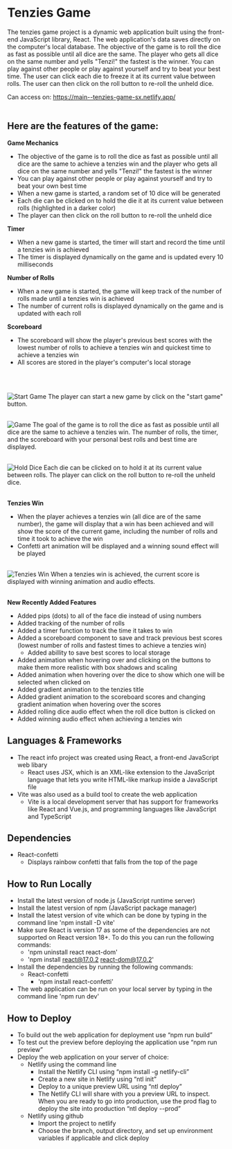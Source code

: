 # Tenzies Game

The tenzies game project is a dynamic web application built using the front-end JavaScript library, React. The web application's data saves directly on the computer's local database. The objective of the game is to roll the dice as fast as possible until all dice are the same. The player who gets all dice on the same number and yells "Tenzi!" the fastest is the winner. You can play against other people or play against yourself and try to beat your best time. The user can click each die to freeze it at its current value between rolls. The user can then click on the roll button to re-roll the unheld dice. 
&nbsp;

Can access on: https://main--tenzies-game-sx.netlify.app/
<br><br>

## Here are the features of the game:
**Game Mechanics**
  - The objective of the game is to roll the dice as fast as possible until all dice are the same to achieve a tenzies win and the player who gets all dice on the same number and yells "Tenzi!" the fastest is the winner
  - You can play against other people or play against yourself and try to beat your own best time
  - When a new game is started, a random set of 10 dice will be generated
  - Each die can be clicked on to hold the die it at its current value between rolls (highlighted in a darker color)
  - The player can then click on the roll button to re-roll the unheld dice
&nbsp;

**Timer**
  - When a new game is started, the timer will start and record the time until a tenzies win is achieved
  - The timer is displayed dynamically on the game and is updated every 10 milliseconds
&nbsp;

**Number of Rolls**
  - When a new game is started, the game will keep track of the number of rolls made until a tenzies win is achieved
  - The number of current rolls is displayed dynamically on the game and is updated with each roll
&nbsp;

**Scoreboard**
  - The scoreboard will show the player's previous best scores with the lowest number of rolls to achieve a tenzies win and quickest time to achieve a tenzies win
  - All scores are stored in the player's computer's local storage

<br><br>

![Start Game](./images/start-game.png?raw=true "Start Game")
The player can start a new game by click on the "start game" button.
<br><br>

![Game](./images/game.png?raw=true "Game")
The goal of the game is to roll the dice as fast as possible until all dice are the same to achieve a tenzies win. The number of rolls, the timer, and the scoreboard with your personal best rolls and best time are displayed.
<br><br>

![Hold Dice](./images/hold-dice.png?raw=true "Hold Dice")
Each die can be clicked on to hold it at its current value between rolls. The player can click on the roll button to re-roll the unheld dice.
<br><br>

**Tenzies Win**
  - When the player achieves a tenzies win (all dice are of the same number), the game will display that a win has been achieved and will show the score of the current game, including the number of rolls and time it took to achieve the win
  - Confetti art animation will be displayed and a winning sound effect will be played
<br><br>

![Tenzies Win](./images/tenzies-win.png?raw=true "Tenzies Win")
When a tenzies win is achieved, the current score is displayed with winning animation and audio effects.
<br><br>

**New Recently Added Features**
  - Added pips (dots) to all of the face die instead of using numbers
  - Added tracking of the number of rolls
  - Added a timer function to track the time it takes to win
  - Added a scoreboard component to save and track previous best scores (lowest number of rolls and fastest times to achieve a tenzies win)
    - Added abillity to save best scores to local storage
  - Added animation when hovering over and clicking on the buttons to make them more realistic with box shadows and scaling
  - Added animation when hovering over the dice to show which one will be selected when clicked on
  - Added gradient animation to the tenzies title
  - Added gradient animation to the scoreboard scores and changing gradient animation when hovering over the scores
  - Added rolling dice audio effect when the roll dice button is clicked on
  - Added winning audio effect when achieving a tenzies win


## Languages & Frameworks
- The react info project was created using React, a front-end JavaScript web libary
  - React uses JSX, which is an XML-like extension to the JavaScript language that lets you write HTML-like markup inside a JavaScript file
- Vite was also used as a build tool to create the web application
  - Vite is a local development server that has support for frameworks like React and Vue.js, and programming languages like JavaScript and TypeScript 

## Dependencies 
  - React-confetti
    - Displays rainbow confetti that falls from the top of the page

## How to Run Locally
- Install the latest version of node.js (JavaScript runtime server)
- Install the latest version of npm (JavaScript package manager)
- Install the latest version of vite which can be done by typing in the command line 'npm install -D vite'
- Make sure React is version 17 as some of the dependencies are not supported on React version 18+. To do this you can run the following commands:
  - 'npm uninstall react react-dom'
  - 'npm install react@17.0.2 react-dom@17.0.2'
- Install the dependencies by running the following commands:
  - React-confetti
    - 'npm install react-confetti'
- The web application can be run on your local server by typing in the command line 'npm run dev'

## How to Deploy
- To build out the web application for deployment use “npm run build”
- To test out the preview before deploying the application use “npm run preview”
- Deploy the web application on your server of choice:
  - Netlify using the command line
    - Install the Netlify CLI using “npm install -g netlify-cli”
    - Create a new site in Netlify using “ntl init”
    - Deploy to a unique preview URL using “ntl deploy”
    - The Netlify CLI will share with you a preview URL to inspect. When you are ready to go into production, use the prod flag to deploy the site into production “ntl deploy --prod”
  - Netlify using github
    - Import the project to netlify
    - Choose the branch, output directory, and set up environment variables if applicable and click deploy

